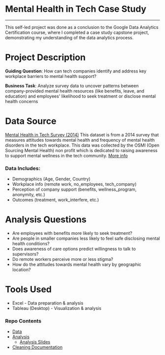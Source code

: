 # Mental Health in Tech Case Study
---

This self-led project was done as a conclusion to the Google Data Analytics Certification course, where I completed a case study capstone project, demonstrating my understanding of the data analytics process.

# Project Description
**Guiding Question**: How can tech companies identify and address key workplace barriers to mental health support?

**Business Task**: Analyze survey data to uncover patterns between company-provided mental health resources (like benefits, leave, and education) and employees' likelihood to seek treatment or disclose mental health concerns

# Data Source
[Mental Health in Tech Survey (2014)](https://www.kaggle.com/datasets/osmi/mental-health-in-tech-survey/data)
This dataset is from a 2014 survey that measures attitudes towards mental health and frequency of mental health disorders in the tech workplace. This data was collected by the OSMI (Open Sourcing Mental Health) non profit which is dedicated to raising awareness to support mental wellness in the tech community. [More info](https://osmihelp.org/about/about-osmi.html)

### Data Includes:
- Demographics (Age, Gender, Country)
- Workplace info (remote work, no_employees, tech_company)
- Perception of company support (benefits, wellness_program, anonymity, etc.)
- Outcomes (treatment, work_interfere, etc.)
 

# Analysis Questions
- Are employees with benefits more likely to seek treatment?
- Are people in smaller companies less likely to feel safe disclosing mental health conditions?
- Does awareness of care options predict willingness to talk to supervisors?
- Do remote workers perceive more or less stigma?
- How do the attitudes towards mental health vary by geographic location?
 

# Tools Used
- Excel - Data preparation & analysis
- Tableau (Desktop) - Visualization & analysis

### Repo Contents
- [Data](https://github.com/jamesfisher19/Mental-Health-in-Tech/tree/main/Data)
- [Analysis](https://github.com/jamesfisher19/Mental-Health-in-Tech/tree/main/Analysis)
  - [Analysis Slides](https://docs.google.com/presentation/d/1-fEdrodm8qNmyFOuax6YQ01W6z7Tu2LjkXcwbtZr6dI/edit?usp=sharing)
- [Cleaning Documentation](https://github.com/jamesfisher19/Mental-Health-in-Tech/tree/main/Documentation)
